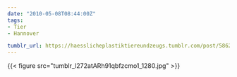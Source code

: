 ```yaml
---
date: "2010-05-08T08:44:00Z"
tags:
- Tier
- Hannover

tumblr_url: https://haesslicheplastiktiereundzeugs.tumblr.com/post/586288410
---
```

{{< figure src="tumblr_l272atARh91qbfzcmo1_1280.jpg" >}}
